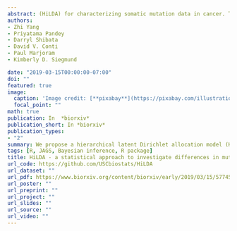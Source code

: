 ```yaml
---
abstract: (HiLDA) for characterizing somatic mutation data in cancer. The method allows us to infer mutational patterns and their relative frequencies in a set of tumor mutational catalogs and to compare the estimated frequencies between tumor sets. We apply our method to somatic mutations in colon cancer with mutations classified by the time of occurrence, before or after tumor initiation. Applying the methods to 16 colon cancers, we found significant associations between the relative frequencies of mutational patterns and the time of occurrence of mutations. Our novel method provides higher statistical power for detecting differences in mutational signatures.
authors:
- Zhi Yang
- Priyatama Pandey
- Darryl Shibata
- David V. Conti
- Paul Marjoram
- Kimberly D. Siegmund

date: "2019-03-15T00:00:00-07:00"
doi: ""
featured: true
image:
  caption: 'Image credit: [**pixabay**](https://pixabay.com/illustrations/dna-genetic-material-helix-proteins-3539309/)'
  focal_point: ""
math: true
publication: In  *biorxiv*
publication_short: In *biorxiv*
publication_types:
- "2"
summary: We propose a hierarchical latent Dirichlet allocation model (HiLDA) for characterizing somatic mutation data in cancer. The method allows us to infer mutational patterns and their relative frequencies in a set of tumor mutational catalogs and to compare the estimated frequencies between tumor sets. 
tags: [R, JAGS, Bayesian inference, R package]
title: HiLDA - a statistical approach to investigate differences in mutational signatures
url_code: https://github.com/USCbiostats/HiLDA
url_dataset: ""
url_pdf: https://www.biorxiv.org/content/biorxiv/early/2019/03/15/577452.full-text.pdf
url_poster: ""
url_preprint: ""
url_project: ""
url_slides: ""
url_source: ""
url_video: ""
---
```


